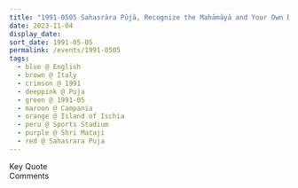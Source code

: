 ```yaml
---
title: "1991-0505 Sahasrāra Pūjā, Recognize the Mahāmāyā and Your Own Divinity through Your Heart, Sports Stadium, Island of Ischia (1 hour from Naples), Campania, Italy"
date: 2023-11-04
display_date: 
sort_date: 1991-05-05
permalink: /events/1991-0505
tags:
  - blue @ English
  - brown @ Italy
  - crimson @ 1991
  - deeppink @ Puja
  - green @ 1991-05
  - maroon @ Campania
  - orange @ Island of Ischia 
  - peru @ Sports Stadium
  - purple @ Shri Mataji
  - red @ Sahasrara Puja
---
```


<wave-list>
  <list-title color="green" width="75">Key Quote</list-title>
  <list-item color="BlanchedAlmond"  width="200"></list-item>
  <list-item color="Lavender"></list-item>
  <list-item color="BlanchedAlmond"></list-item>
</wave-list>

<br>

<wave-list>
  <list-title color="green" width="75">Comments</list-title>
  <list-item color="BlanchedAlmond"  width="200"></list-item>
  <list-item color="Lavender"></list-item>
  <list-item color="BlanchedAlmond"></list-item>
</wave-list>
